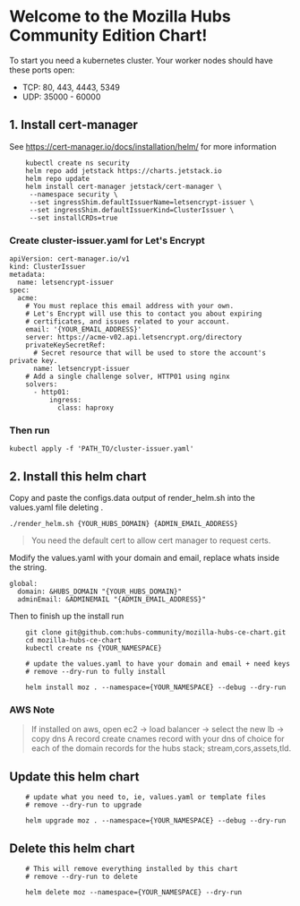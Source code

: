 # Welcome to the Mozilla Hubs Community Edition Chart!

To start you need a kubernetes cluster. 
Your worker nodes should have these ports open:
* TCP: 80, 443, 4443, 5349
* UDP: 35000 - 60000

## 1. Install cert-manager 
See https://cert-manager.io/docs/installation/helm/ for more information

```
    kubectl create ns security
    helm repo add jetstack https://charts.jetstack.io
    helm repo update
    helm install cert-manager jetstack/cert-manager \
     --namespace security \
     --set ingressShim.defaultIssuerName=letsencrypt-issuer \
     --set ingressShim.defaultIssuerKind=ClusterIssuer \
     --set installCRDs=true
```

### Create cluster-issuer.yaml for Let's Encrypt
```
apiVersion: cert-manager.io/v1
kind: ClusterIssuer
metadata:
  name: letsencrypt-issuer
spec:
  acme:
    # You must replace this email address with your own.
    # Let's Encrypt will use this to contact you about expiring
    # certificates, and issues related to your account.
    email: '{YOUR_EMAIL_ADDRESS}'
    server: https://acme-v02.api.letsencrypt.org/directory
    privateKeySecretRef:
      # Secret resource that will be used to store the account's private key.
      name: letsencrypt-issuer
    # Add a single challenge solver, HTTP01 using nginx
    solvers:
      - http01:
          ingress:
            class: haproxy
```

### Then run
```
kubectl apply -f 'PATH_TO/cluster-issuer.yaml'
```

## 2. Install this helm chart

Copy and paste the configs.data output of render_helm.sh into the values.yaml file deleting .
```
./render_helm.sh {YOUR_HUBS_DOMAIN} {ADMIN_EMAIL_ADDRESS}
```
> You need the default cert to allow cert manager to request certs. 

Modify the values.yaml with your domain and email, replace whats inside the string.

```
global:
  domain: &HUBS_DOMAIN "{YOUR_HUBS_DOMAIN}"
  adminEmail: &ADMINEMAIL "{ADMIN_EMAIL_ADDRESS}"
```

Then to finish up the install run

```
    git clone git@github.com:hubs-community/mozilla-hubs-ce-chart.git
    cd mozilla-hubs-ce-chart
    kubectl create ns {YOUR_NAMESPACE}
    
    # update the values.yaml to have your domain and email + need keys
    # remove --dry-run to fully install
    
    helm install moz . --namespace={YOUR_NAMESPACE} --debug --dry-run
```
### AWS Note
> If installed on aws, open ec2 -> load balancer -> select the new lb -> copy dns A record
> create cnames record with your dns of choice for each of the domain records for the hubs stack; stream,cors,assets,tld.

## Update this helm chart

```
    # update what you need to, ie, values.yaml or template files
    # remove --dry-run to upgrade

    helm upgrade moz . --namespace={YOUR_NAMESPACE} --debug --dry-run
```

## Delete this helm chart

```
    # This will remove everything installed by this chart
    # remove --dry-run to delete

    helm delete moz --namespace={YOUR_NAMESPACE} --dry-run
```

